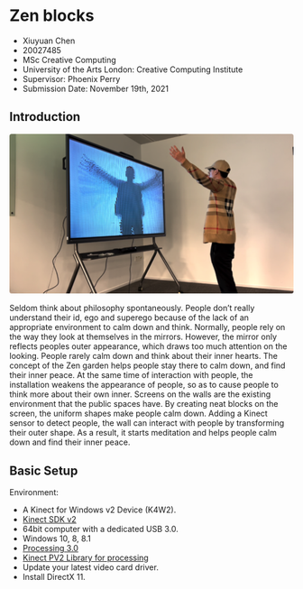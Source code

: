 # Zen blocks

* Xiuyuan Chen
* 20027485 
* MSc Creative Computing 
* University of the Arts London: Creative Computing Institute 
* Supervisor: Phoenix Perry 
* Submission Date: November 19th, 2021

## Introduction
![image](/images/effect.png)

Seldom think about philosophy spontaneously. People don’t really understand their id, ego and superego because of the lack of an appropriate environment to calm down and think. Normally, people rely on the way they look at themselves in the mirrors. However, the mirror only reflects peoples outer appearance, which draws too much attention on the looking. People rarely calm down and think about their inner hearts. The concept of the Zen garden helps people stay there to calm down, and find their inner peace. At the same time of interaction with people, the installation weakens the appearance of people, so as to cause people to think more about their own inner. Screens on the walls are the existing environment that the public spaces have. By creating neat blocks on the screen, the uniform shapes make people calm down. Adding a Kinect sensor to detect people, the wall can interact with people by transforming their outer shape. As a result, it starts meditation and helps people calm down and find their inner peace.

## Basic Setup
Environment:

* A Kinect for Windows v2 Device (K4W2).
* [Kinect SDK v2](https://www.microsoft.com/en-us/surface?icid=mscom_marcom_dlc)
* 64bit computer with a dedicated USB 3.0.
* Windows 10, 8, 8.1
* [Processing 3.0](https://processing.org/)
* [Kinect PV2 Library for processing](https://github.com/ThomasLengeling/KinectPV2)
* Update your latest video card driver.
* Install DirectX 11.
